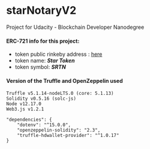 # starNotaryV2
Project for Udacity - Blockchain Developer Nanodegree

#### ERC-721 info for this project:

* token public rinkeby address : [here](https://rinkeby.etherscan.io/address/0x3c10a6e7567807da0a990892631aede07d6f8be1)
* token name: ***Star Token***
* token symbol: ***SRTN***

#### Version of the Truffle and OpenZeppelin used
```
Truffle v5.1.14-nodeLTS.0 (core: 5.1.13)
Solidity v0.5.16 (solc-js)
Node v12.17.0
Web3.js v1.2.1
```

```
"dependencies": {
    "dotenv": "^15.0.0",
    "openzeppelin-solidity": "2.3",
    "truffle-hdwallet-provider": "^1.0.17"
}
```
